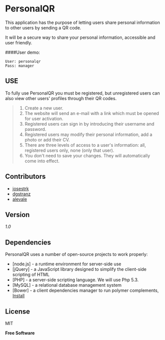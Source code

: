 PersonalQR
==========

This application has the purpose of letting users share personal information to other users by sending a QR code.

It will be a secure way to share your personal information, accessible and user friendly.

####User demo:
```
User: personalqr
Pass: manager
```

USE
--------------
To fully use PersonalQR you must be registered, but unregistered users can also view other users' profiles through their QR codes.

> 1. Create a new user.
> 2. The website will send an e-mail with a link which must be opened for user activation.
> 3. Registered users can sign in by introducing their username and password.
> 4. Registered users may modify their personal information, add a photo or add their CV.
> 5. There are three levels of access to a user's information: all, registered users only, none (only that user).
> 6. You don't need to save your changes. They will automatically come into effect.

Contributors
-------------

* [josestrk](https://github.com/josestrk)
* [dgstranz](https://github.com/dgstranz)
* [alevale](https://github.com/alevale)

Version
-------

*1.0*

Dependencies
----

PersonalQR uses a number of open-source projects to work properly:

* [node.js] - a runtime environment for server-side use
* [jQuery] - a JavaScript library designed to simplify the client-side scripting of HTML
* [PHP] - a server-side scripting language. We will use Php 5.3.
* [MySQL] - a relational database management system
* [Bower] - a client dependencies manager to run polymer complements, [Install](https://www.polymer-project.org/docs/start/getting-the-code.html)

License
-------

MIT

**Free Software**
